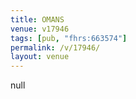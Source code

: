 ```yaml
---
title: OMANS
venue: v17946
tags: [pub, "fhrs:663574"]
permalink: /v/17946/
layout: venue
---
```

null